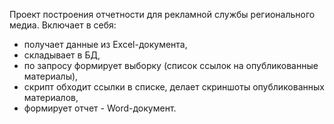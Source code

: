 Проект построения отчетности для рекламной службы регионального медиа.
Включает в себя: 
- получает данные из Excel-документа, 
- складывает в БД, 
- по запросу формирует выборку (список ссылок на опубликованные материалы), 
- скрипт обходит ссылки в списке, делает скриншоты опубликованных материалов, 
- формирует отчет - Word-документ.
